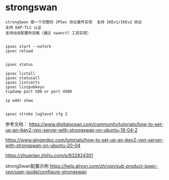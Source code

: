 # strongswan

    strongSwan 是一个完整的 IPSec 协议套件实现  支持 IKEv1/IKEv2 协议
    支持 EAP-TLS 认证
    支持动态配置热加载（通过 swanctl 工具实现）

```shell

ipsec start --nofork
ipsec reload

```

```shell

ipsec status

ipsec listall
ipsec statusall
ipsec listcerts
ipsec listpubkeys
tcpdump port 500 or port 4500

ip addr show


ipsec stroke loglevel cfg 2
```

参考文档： https://www.digitalocean.com/community/tutorials/how-to-set-up-an-ikev2-vpn-server-with-strongswan-on-ubuntu-18-04-2

https://www.gingerdoc.com/tutorials/how-to-set-up-an-ikev2-vpn-server-with-strongswan-on-ubuntu-20-04

https://zhuanlan.zhihu.com/p/632824301

strongSwan配置示例
https://help.aliyun.com/zh/vpn/sub-product-ipsec-vpn/user-guide/configure-strongswan
